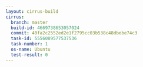 ```yaml
---
layout: cirrus-build
cirrus:
  branch: master
  build-id: 4669738653057024
  commit: 40fa2c2552ed2e1f2795cc03b538c48dbebe74c3
  task-id: 5556089577537536
  task-number: 1
  os-name: Ubuntu
  test-result: 0
---
```


